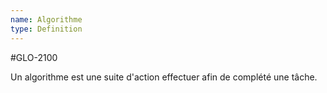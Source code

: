 ```yaml
---
name: Algorithme
type: Definition
---
```

#GLO-2100

Un algorithme est une suite d'action effectuer afin de complété une tâche.